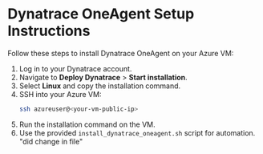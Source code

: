 # Dynatrace OneAgent Setup Instructions

Follow these steps to install Dynatrace OneAgent on your Azure VM:

1. Log in to your Dynatrace account.
2. Navigate to **Deploy Dynatrace** > **Start installation**.
3. Select **Linux** and copy the installation command.
4. SSH into your Azure VM:
   ```sh
   ssh azureuser@<your-vm-public-ip>
   ```
5. Run the installation command on the VM.
6. Use the provided `install_dynatrace_oneagent.sh` script for automation.
"did change in file"